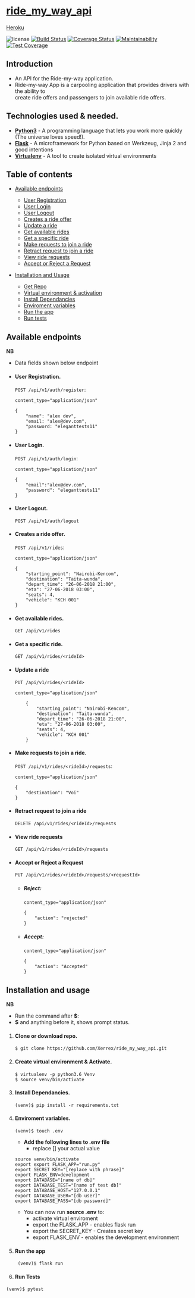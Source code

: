 # [ride_my_way_api]()
[Heroku](https://ride-my-way-xerrex.herokuapp.com/)

![license](https://img.shields.io/github/license/mashape/apistatus.svg)
[![Build Status](https://travis-ci.org/Xerrex/ride_my_way_api.svg?branch=develop)](https://travis-ci.org/Xerrex/ride_my_way_api)
[![Coverage Status](https://coveralls.io/repos/github/Xerrex/ride_my_way_api/badge.svg?branch=develop)](https://coveralls.io/github/Xerrex/ride_my_way_api?branch=develop)
[![Maintainability](https://api.codeclimate.com/v1/badges/2c6b807869eebb4c226b/maintainability)](https://codeclimate.com/github/Xerrex/ride_my_way_api/maintainability)
[![Test Coverage](https://api.codeclimate.com/v1/badges/2c6b807869eebb4c226b/test_coverage)](https://codeclimate.com/github/Xerrex/ride_my_way_api/test_coverage)

## Introduction
* An API for the Ride-my-way application.
* Ride-my-way App is a carpooling application that provides drivers with the ability to    
  create ride offers and passengers to join available ride offers.

## Technologies used & needed.
* **[Python3](https://www.python.org/downloads/)** - A programming language that lets you work more quickly (The universe loves speed!).
* **[Flask](flask.pocoo.org/)** - A microframework for Python based on Werkzeug, Jinja 2 and good intentions
* **[Virtualenv](https://virtualenv.pypa.io/en/stable/)** - A tool to create isolated virtual environments

## Table of contents
* [Available endpoints](#available-endpoints)
  * [User Registration](#user-Registration)
  * [User Login](#user-login)
  * [User Logout](#user-logout)
  * [Creates a ride offer](#creates-a-ride-offer)
  * [Update a ride](#update-a-ride)
  * [Get available rides](#get-available-rides)
  * [Get a specific ride](#get-a-specific-ride)
  * [Make requests to join a ride](#make-requests-to-join-a-ride)
  * [Retract request to join a ride](#retract-request-to-join-a-ride)
  * [View ride requests](#view-ride-requests)
  * [Accept or Reject a Request](#accept-or-reject-a-request)

* [Installation and Usage](#installation-and-usage)
  * [Get Repo](#clone-or-download-repo)
  * [Virtual environment & activation](#create-virtual-environment-&-Activate)
  * [Install Dependancies](#install-dependancies)
  * [Enviroment variables](#enviroment-variables)
  * [Run the app](#run-the-app)
  * [Run tests](#run-tests)

## Available endpoints
**NB** 
* Data fields shown below endpoint

*  #### User Registration. 

    `POST /api/v1/auth/register`: 
    ```
    content_type="application/json"

    {
        "name": "alex dev",
        "email: "alex@dev.com",
        "password: "eleganttests11"
    }
    ```

* #### User Login.
    `POST /api/v1/auth/login`: 
    ```
    content_type="application/json"

    {
        "email":"alex@dev.com",
        "password": "eleganttests11"
    }
    ```

* #### User Logout. 
    `POST /api/v1/auth/logout`
    

* #### Creates a ride offer.
    `POST /api/v1/rides`: 
    ```
    content_type="application/json"

    {
        "starting_point": "Nairobi-Kencom",
        "destination": "Taita-wunda",
        "depart_time": "26-06-2018 21:00",
        "eta": "27-06-2018 03:00",
        "seats": 4,
        "vehicle": "KCH 001"
    }
    ```

* #### Get available rides.
    `GET /api/v1/rides`


* #### Get a specific ride.
    `GET /api/v1/rides/<rideId>` 

* #### Update a ride
    `PUT /api/v1/rides/<rideId>`
    ```
    content_type="application/json"

        {
            "starting_point": "Nairobi-Kencom",
            "destination": "Taita-wunda",
            "depart_time": "26-06-2018 21:00",
            "eta": "27-06-2018 03:00",
            "seats": 4,
            "vehicle": "KCH 001"
        }
    ```

* #### Make requests to join a ride.
    `POST /api/v1/rides/<rideId>/requests`:
    ```
    content_type="application/json"

    {
        "destination": "Voi"
    }
    ```
* #### Retract request to join a ride
    `DELETE /api/v1/rides/<rideId>/requests`

* #### View ride requests
    `GET /api/v1/rides/<rideId>/requests`

* #### Accept or Reject a Request
    `PUT /api/v1/rides/<rideId>/requests/<requestId>`
  * ##### Reject:
    ```
    content_type="application/json"

    {
        "action": "rejected"
    }
    ```
  * ##### Accept:
    ```
    content_type="application/json"

    {
        "action": "Accepted"
    }
    ```  

## Installation and usage

**NB** 
* Run the command after **$**:
* **$** and anything before it, shows prompt status.

1. #### **Clone or download repo.**
    ```
    $ git clone https://github.com/Xerrex/ride_my_way_api.git
    ```
2. #### **Create virtual environment & Activate.**
    ```
    $ virtualenv -p python3.6 Venv 
    $ source venv/bin/activate
    ```
3. #### **Install Dependancies.**
    ```
    (venv)$ pip install -r requirements.txt
    ```
4. #### **Enviroment variables.**

    ```
    (venv)$ touch .env
    ```
    * **Add the following lines to .env file**
       * replace [] your actual value
    ```
    source venv/bin/activate
    export export FLASK_APP="run.py"
    export SECRET_KEY="[replace with phrase]"
    export FLASK_ENV=development
    export DATABASE="[name of db]"
    export DATABASE_TEST="[name of test db]"
    export DATABASE_HOST="127.0.0.1"
    export DATABASE_USER="[db user]"
    export DATABASE_PASS="[db password]"
    ```
    * You can now run **source .env** to:
      * activate virtual enviroment
      * export the FLASK_APP - enables flask run
      * export the SECRET_KEY - Creates secret key
      * export FLASK_ENV - enables the development environment

5. #### **Run the app**
   ```
    (venv)$ flask run
   ```
6. #### **Run Tests**
  ```
  (venv)$ pytest
  ```